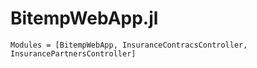 # BitempWebApp.jl

```@autodocs
Modules = [BitempWebApp, InsuranceContracsController, InsurancePartnersController]
```